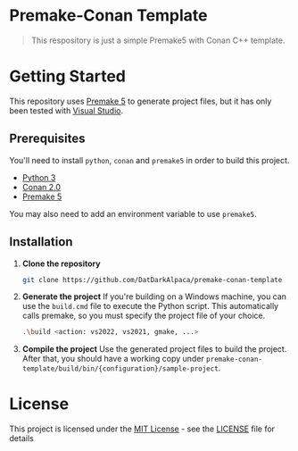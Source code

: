 # Premake-Conan Template

> This respository is just a simple Premake5 with Conan C++ template.

# Getting Started

This repository uses [Premake 5](https://github.com/premake/premake-core/releases) to generate project files, but it has only been tested with [Visual Studio](https://visualstudio.microsoft.com/pt-br/downloads/).

## Prerequisites

You'll need to install `python`, `conan` and `premake5` in order to build this project.

* [Python 3](https://www.python.org/downloads/)
* [Conan 2.0](https://conan.io/downloads)
* [Premake 5](https://github.com/premake/premake-core/releases)

You may also need to add an environment variable to use `premake5`.

## Installation
1. **Clone the repository**
    ```bash
    git clone https://github.com/DatDarkAlpaca/premake-conan-template
    ```

2. **Generate the project**
    If you're building on a Windows machine, you can use the `build.cmd` file to execute the Python script. 
    This automatically calls premake, so you must specify the project file of your choice.

    ```bash
    .\build <action: vs2022, vs2021, gmake, ...>
    ```

3. **Compile the project**
   Use the generated project files to build the project. 
   After that, you should have a working copy under `premake-conan-template/build/bin/{configuration}/sample-project`. 

# License

This project is licensed under the [MIT License](https://opensource.org/licenses/MIT) - see the [LICENSE](LICENSE) file for details

